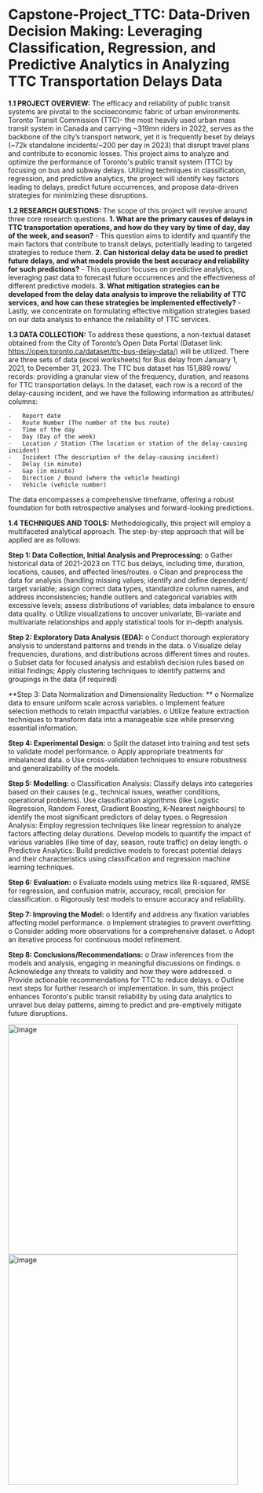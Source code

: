 # Capstone-Project_TTC: Data-Driven Decision Making: Leveraging Classification, Regression, and Predictive Analytics in Analyzing TTC Transportation Delays Data 

**1.1 PROJECT OVERVIEW:**
The efficacy and reliability of public transit systems are pivotal to the socioeconomic fabric of urban environments. Toronto Transit Commission (TTC)- the most heavily used urban mass transit system in Canada and carrying ~319mn riders in 2022, serves as the backbone of the city’s transport network, yet it is frequently beset by delays (~72k standalone incidents/~200 per day in 2023) that disrupt travel plans and contribute to economic losses. This project aims to analyze and optimize the performance of Toronto's public transit system (TTC) by focusing on bus and subway delays. Utilizing techniques in classification, regression, and predictive analytics, the project will identify key factors leading to delays, predict future occurrences, and propose data-driven strategies for minimizing these disruptions.

**1.2 RESEARCH QUESTIONS:**
The scope of this project will revolve around three core research questions. 
  **1.	What are the primary causes of delays in TTC transportation operations, and how do they vary by time of day, day of the week,            and season?**
     -	This question aims to identify and quantify the main factors that contribute to transit delays, potentially leading to targeted          strategies to reduce them.
  **2.	Can historical delay data be used to predict future delays, and what models provide the best accuracy and reliability for such           predictions?**
     -	This question focuses on predictive analytics, leveraging past data to forecast future occurrences and the effectiveness of              different predictive models. 
  **3.	What mitigation strategies can be developed from the delay data analysis to improve the reliability of TTC services, and how can         these strategies be implemented effectively?**
     -	Lastly, we concentrate on formulating effective mitigation strategies based on our data analysis to enhance the reliability of           TTC services.

**1.3 DATA COLLECTION:**
To address these questions, a non-textual dataset obtained from the City of Toronto’s Open Data Portal (Dataset link: https://open.toronto.ca/dataset/ttc-bus-delay-data/) will be utilized. There are three sets of data (excel worksheets) for Bus delay from January 1, 2021, to December 31, 2023. The TTC bus dataset has 151,889 rows/ records: providing a granular view of the frequency, duration, and reasons for TTC transportation delays. In the dataset, each row is a record of the delay-causing incident, and we have the following information as attributes/ columns:

    -	Report date
    -	Route Number (The number of the bus route)
    -	Time of the day
    -	Day (Day of the week)
    -	Location / Station (The location or station of the delay-causing incident)
    -	Incident (The description of the delay-causing incident)
    -	Delay (in minute)
    -	Gap (in minute)
    -	Direction / Bound (where the vehicle heading)
    -	Vehicle (vehicle number)
The data encompasses a comprehensive timeframe, offering a robust foundation for both retrospective analyses and forward-looking predictions.

**1.4 TECHNIQUES AND TOOLS:**
Methodologically, this project will employ a multifaceted analytical approach. The step-by-step approach that will be applied are as follows:

**Step 1: Data Collection, Initial Analysis and Preprocessing:**
   o	Gather historical data of 2021-2023 on TTC bus delays, including time, duration, locations, causes, and affected lines/routes.
   o	Clean and preprocess the data for analysis (handling missing values; identify and define dependent/ target variable; assign              correct data types, standardize column names, and address inconsistencies; handle outliers and categorical variables with                excessive levels; assess distributions of variables; data imbalance to ensure data quality.
   o	Utilize visualizations to uncover univariate, Bi-variate and multivariate relationships and apply statistical tools for in-depth         analysis.

**Step 2: Exploratory Data Analysis (EDA):**
   o	Conduct thorough exploratory analysis to understand patterns and trends in the data.
   o	Visualize delay frequencies, durations, and distributions across different times and routes.
   o	Subset data for focused analysis and establish decision rules based on initial findings; Apply clustering techniques to identify         patterns and groupings in the data (if required)

**Step 3: Data Normalization and Dimensionality Reduction: **
   o	Normalize data to ensure uniform scale across variables.
   o	Implement feature selection methods to retain impactful variables.
   o	Utilize feature extraction techniques to transform data into a manageable size while preserving essential information.

**Step 4: Experimental Design:**
   o	Split the dataset into training and test sets to validate model performance.
   o	Apply appropriate treatments for imbalanced data.
   o	Use cross-validation techniques to ensure robustness and generalizability of the models.

**Step 5: Modelling:**
   o	Classification Analysis: Classify delays into categories based on their causes (e.g., technical issues, weather conditions,              operational problems). Use classification algorithms (like Logistic Regression, Random Forest, Gradient Boosting, K-Nearest              neighbours) to identify the most significant predictors of delay types.
   o	Regression Analysis: Employ regression techniques like linear regression to analyze factors affecting delay durations. Develop           models to quantify the impact of various variables (like time of day, season, route traffic) on delay length.
   o	Predictive Analytics: Build predictive models to forecast potential delays and their characteristics using classification and            regression machine learning techniques. 

**Step 6: Evaluation:**
   o	Evaluate models using metrics like R-squared, RMSE for regression, and confusion matrix, accuracy, recall, precision for                 classification.
   o	Rigorously test models to ensure accuracy and reliability.

**Step 7: Improving the Model:**
   o	Identify and address any fixation variables affecting model performance.
   o	Implement strategies to prevent overfitting.
   o	Consider adding more observations for a comprehensive dataset.
   o	Adopt an iterative process for continuous model refinement.

**Step 8: Conclusions/Recommendations:**
    o	Draw inferences from the models and analysis, engaging in meaningful discussions on findings.
    o	Acknowledge any threats to validity and how they were addressed.
    o	Provide actionable recommendations for TTC to reduce delays.
    o	Outline next steps for further research or implementation.
In sum, this project enhances Toronto's public transit reliability by using data analytics to unravel bus delay patterns, aiming to predict and pre-emptively mitigate future disruptions.

<img width="468" alt="image" src="https://github.com/DarianSB/Capstone-Project_TTC/assets/145614449/17a93255-4d37-4912-91c4-62399f90eaed">

<img width="468" alt="image" src="https://github.com/DarianSB/Capstone-Project_TTC/assets/145614449/45ff13b1-e436-4afc-8010-f986dd8253bc">
